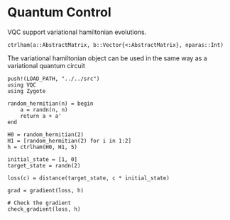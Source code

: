 # Quantum Control



VQC support variational hamiltonian evolutions.

```@docs
ctrlham(a::AbstractMatrix, b::Vector{<:AbstractMatrix}, nparas::Int)
```

The variational hamiltonian object can be used in the same way as a variational quantum circuit
```@example
push!(LOAD_PATH, "../../src")
using VQC
using Zygote

random_hermitian(n) = begin
	a = randn(n, n)
	return a + a'
end

H0 = random_hermitian(2)
H1 = [random_hermitian(2) for i in 1:2] 
h = ctrlham(H0, H1, 5)

initial_state = [1, 0]
target_state = randn(2)

loss(c) = distance(target_state, c * initial_state)

grad = gradient(loss, h)

# Check the gradient
check_gradient(loss, h)
```